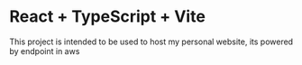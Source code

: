 # React + TypeScript + Vite

This project is intended to be used to host my personal website, its powered by endpoint in aws

